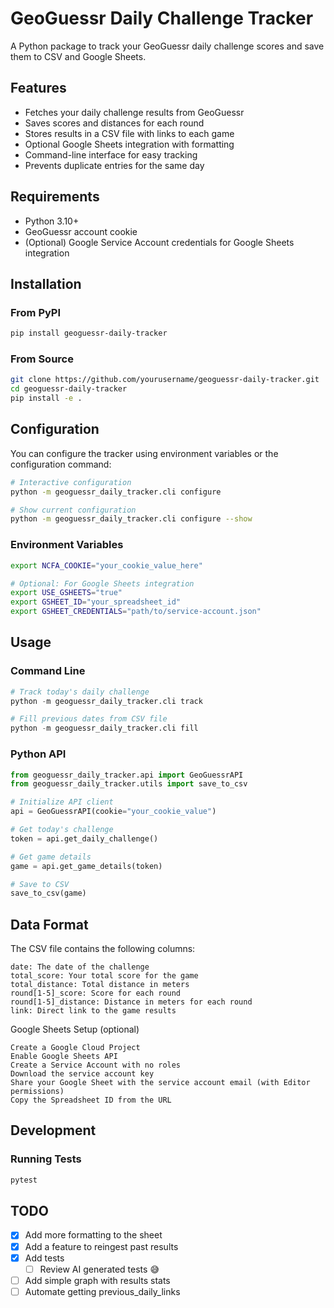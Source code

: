 # GeoGuessr Daily Challenge Tracker

A Python package to track your GeoGuessr daily challenge scores and save them to CSV and Google Sheets.

## Features

- Fetches your daily challenge results from GeoGuessr
- Saves scores and distances for each round
- Stores results in a CSV file with links to each game
- Optional Google Sheets integration with formatting
- Command-line interface for easy tracking
- Prevents duplicate entries for the same day

## Requirements

- Python 3.10+
- GeoGuessr account cookie
- (Optional) Google Service Account credentials for Google Sheets integration

## Installation

### From PyPI

```bash
pip install geoguessr-daily-tracker
```

### From Source
```bash
git clone https://github.com/yourusername/geoguessr-daily-tracker.git
cd geoguessr-daily-tracker
pip install -e .
```

## Configuration

You can configure the tracker using environment variables or the configuration command:

```bash
# Interactive configuration
python -m geoguessr_daily_tracker.cli configure

# Show current configuration
python -m geoguessr_daily_tracker.cli configure --show
```

### Environment Variables
```bash
export NCFA_COOKIE="your_cookie_value_here"

# Optional: For Google Sheets integration
export USE_GSHEETS="true"
export GSHEET_ID="your_spreadsheet_id"
export GSHEET_CREDENTIALS="path/to/service-account.json"
```

## Usage
### Command Line
```python
# Track today's daily challenge
python -m geoguessr_daily_tracker.cli track

# Fill previous dates from CSV file
python -m geoguessr_daily_tracker.cli fill
```

### Python API
```python
from geoguessr_daily_tracker.api import GeoGuessrAPI
from geoguessr_daily_tracker.utils import save_to_csv

# Initialize API client
api = GeoGuessrAPI(cookie="your_cookie_value")

# Get today's challenge
token = api.get_daily_challenge()

# Get game details
game = api.get_game_details(token)

# Save to CSV
save_to_csv(game)
```

## Data Format

The CSV file contains the following columns:

    date: The date of the challenge
    total_score: Your total score for the game
    total_distance: Total distance in meters
    round[1-5]_score: Score for each round
    round[1-5]_distance: Distance in meters for each round
    link: Direct link to the game results

Google Sheets Setup (optional)

    Create a Google Cloud Project
    Enable Google Sheets API
    Create a Service Account with no roles
    Download the service account key
    Share your Google Sheet with the service account email (with Editor permissions)
    Copy the Spreadsheet ID from the URL

## Development
### Running Tests
```bash
pytest
```

## TODO
- [x] Add more formatting to the sheet
- [x] Add a feature to reingest past results
- [x] Add tests
    - [ ] Review AI generated tests 😅
- [ ] Add simple graph with results stats
- [ ] Automate getting previous_daily_links
